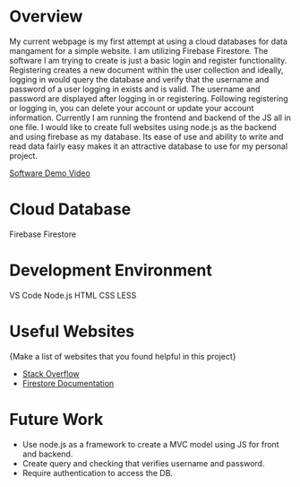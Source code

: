 # Overview

My current webpage is my first attempt at using a cloud databases for data mangament for a simple website. I am utilizing Firebase Firestore. The software I am trying to create is just a basic login and register functionality. Registering creates a new document within the user collection and ideally, logging in would query the database and verify that the username and password of a user logging in exists and is valid. The username and password are displayed after logging in or registering. Following registering or logging in, you can delete your account or update your account information. Currently I am running the frontend and backend of the JS all in one file. I would like to create full websites using node.js as the backend and using firebase as my database. Its ease of use and ability to write and read data fairly easy makes it an attractive database to use for my personal project. 


[Software Demo Video](https://youtu.be/9k8W8bSJA1k)

# Cloud Database

Firebase Firestore


# Development Environment

VS Code
Node.js
HTML CSS LESS

# Useful Websites

{Make a list of websites that you found helpful in this project}
* [Stack Overflow](https://stackoverflow.com/)
* [Firestore Documentation](https://firebase.google.com/docs/firestore)

# Future Work

* Use node.js as a framework to create a MVC model using JS for front and backend.
* Create query and checking that verifies username and password.
* Require authentication to access the DB.